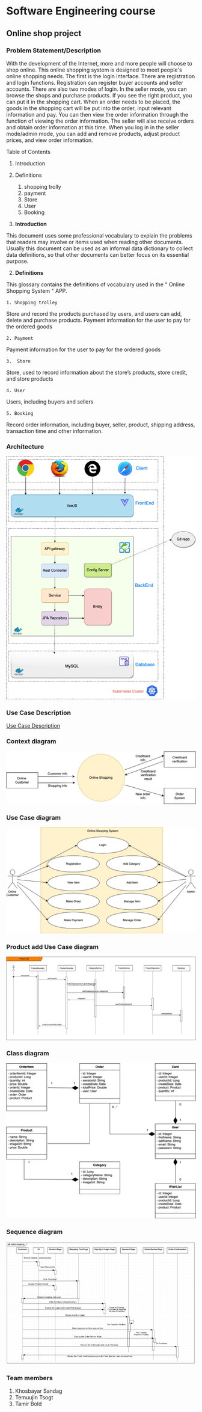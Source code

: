 # Software Engineering course

## Online shop project

### Problem Statement/Description
With the development of the Internet, more and more people will choose to shop online. This online shopping system is designed to meet people's online shopping needs. The first is the login interface. There are registration and login functions. Registration can register buyer accounts and seller accounts. There are also two modes of login. In the seller mode, you can browse the shops and purchase products. If you see the right product, you can put it in the shopping cart. When an order needs to be placed, the goods in the shopping cart will be put into the order, input relevant information and pay. You can then view the order information through the function of viewing the order information. The seller will also receive orders and obtain order information at this time. When you log in in the seller mode/admin mode, you can add and remove products, adjust product prices, and view order information.

Table of Contents
1. Introduction 
2. Definitions 
    1. shopping trolly 
    2. payment 
    3. Store 
    4. User 
    5. Booking 

1. **Introduction**

This document uses some professional vocabulary to explain the problems that readers may involve or items used when reading other documents. Usually this document can be used as an informal data dictionary to collect data definitions, so that other documents can better focus on its essential purpose.

2. **Definitions**

This glossary contains the definitions of vocabulary used in the " Online Shopping System " APP.
   
    1. Shopping trolley

Store and record the products purchased by users, and users can add, delete and purchase products.
Payment information for the user to pay for the ordered goods
    
    2. Payment

Payment information for the user to pay for the ordered goods

    3.  Store

Store, used to record information about the store’s products, store credit, and store products

    4. User

Users, including buyers and sellers

    5. Booking

Record order information, including buyer, seller, product, shipping address, transaction time and other information.


### Architecture
![Architecture](/diagrams/Architecture.png)
### Use Case Description
[Use Case Description](https://github.com/xocoo/swe-requirement/blob/main/Use%20Case%20description.md)

### Context diagram
![Context diagram](/diagrams/Context%20diagram.jpeg)

### Use Case diagram
![Use case diagram](/diagrams/Use%20case%20diagram.jpeg)

### Product add Use Case diagram
![Product add Use Case diagram](/diagrams/Product%20add%20sequence.png)

### Class diagram
![Class diagram](/diagrams/Class%20Diagram.jpeg)

### Sequence diagram
![Sequence diagram](/diagrams/Sequence%20diagram.png)


### Team members
1. Khosbayar Sandag
2. Temuujin Tsogt
3. Tamir Bold